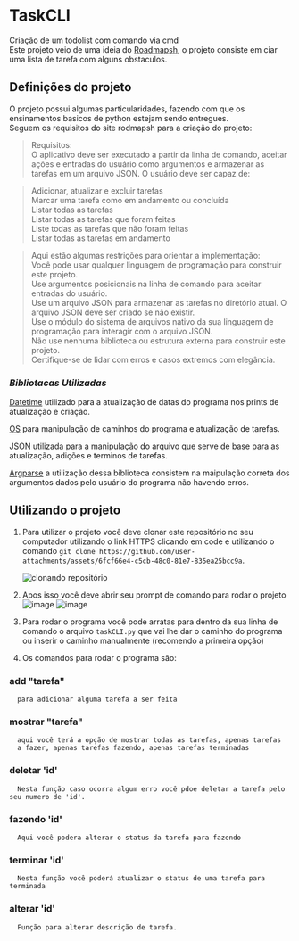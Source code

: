 # TaskCLI
Criação de um todolist com comando via cmd  
Este projeto veio de uma ideia do [Roadmapsh](https://roadmap.sh/projects/task-tracker), o projeto consiste em ciar uma lista de tarefa com alguns obstaculos. 

## Definições do projeto  

O projeto possui algumas particularidades, fazendo com que os ensinamentos basicos de python estejam sendo entregues.  
Seguem os requisitos do site rodmapsh para a criação do projeto:

>Requisitos:  
O aplicativo deve ser executado a partir da linha de comando, aceitar ações e entradas do usuário como argumentos e armazenar as tarefas em um arquivo JSON. O usuário deve ser capaz de:

>Adicionar, atualizar e excluir tarefas  
>Marcar uma tarefa como em andamento ou concluída  
Listar todas as tarefas  
Listar todas as tarefas que foram feitas  
Liste todas as tarefas que não foram feitas  
Listar todas as tarefas em andamento  
 

>Aqui estão algumas restrições para orientar a implementação:    
Você pode usar qualquer linguagem de programação para construir este projeto.  
Use argumentos posicionais na linha de comando para aceitar entradas do usuário.  
Use um arquivo JSON para armazenar as tarefas no diretório atual.
O arquivo JSON deve ser criado se não existir.  
Use o módulo do sistema de arquivos nativo da sua linguagem de programação para interagir com o arquivo JSON.  
Não use nenhuma biblioteca ou estrutura externa para construir este projeto.  
Certifique-se de lidar com erros e casos extremos com elegância.

  

### _*Bibliotacas Utilizadas*_

[Datetime](https://docs.python.org/pt-br/3/library/datetime.html) utilizado para a atualização de datas do programa nos prints de atualização e criação.


[OS](https://docs.python.org/pt-br/3/library/os.html#module-os) para manipulação de caminhos do programa e atualização de tarefas.  

[JSON](https://docs.python.org/pt-br/3/library/json.html) utilizada para a manipulação do arquivo que serve de base para as atualização, adições e terminos de tarefas.

[Argparse](https://docs.python.org/pt-br/3/library/argparse.html#module-argparse) a utilização dessa biblioteca consistem na maipulação correta dos argumentos dados pelo usuário do programa não havendo erros.  

## Utilizando o projeto  

1. Para utilizar o projeto você deve clonar este repositório no seu computador utilizando o link HTTPS clicando em code e utilizando o comando `git clone https://github.com/user-attachments/assets/6fcf66e4-c5cb-48c0-81e7-835ea25bcc9a`.

    ![clonando repositório](https://github.com/user-attachments/assets/6fcf66e4-c5cb-48c0-81e7-835ea25bcc9a)   


2. Apos isso você deve abrir seu prompt de comando para rodar o projeto
   ![image](https://github.com/user-attachments/assets/edd37825-1b68-49ba-8902-897f075d02a3) 
   ![image](https://github.com/user-attachments/assets/62d7e0e4-c61a-47e3-8d3c-70f06408af72)



3. Para rodar o programa você pode arratas para dentro da sua linha de comando o arquivo `taskCLI.py` que vai lhe dar o caminho do programa ou inserir o caminho manualmente (recomendo a primeira opção)


4. Os comandos para rodar o programa são: 
### add "tarefa"
      para adicionar alguma tarefa a ser feita 
### mostrar "tarefa"
      aqui você terá a opção de mostrar todas as tarefas, apenas tarefas
      a fazer, apenas tarefas fazendo, apenas tarefas terminadas
### deletar 'id'
      Nesta função caso ocorra algum erro você pdoe deletar a tarefa pelo seu numero de 'id'.
### fazendo 'id'
      Aqui você podera alterar o status da tarefa para fazendo
### terminar 'id'
      Nesta função você poderá atualizar o status de uma tarefa para terminada
### alterar 'id'
      Função para alterar descrição de tarefa.
      



